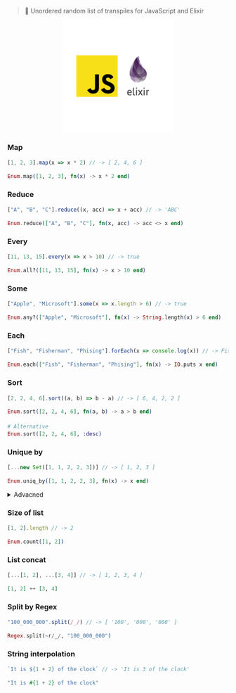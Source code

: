 > 📌 Unordered random list of transpiles for JavaScript and Elixir

<div style="text-align:center;">
    <img src="js-to-elixir.png" alt="JS TO ELIXIR" style="width: 50%;" />
</div>

### Map

```js
[1, 2, 3].map(x => x * 2) // -> [ 2, 4, 6 ]
```

```elixir
Enum.map([1, 2, 3], fn(x) -> x * 2 end)
```

### Reduce

```js
["A", "B", "C"].reduce((x, acc) => x + acc) // -> 'ABC'
```

```elixir
Enum.reduce(["A", "B", "C"], fn(x, acc) -> acc <> x end)
```

### Every

```js
[11, 13, 15].every(x => x > 10) // -> true
```

```elixir
Enum.all?([11, 13, 15], fn(x) -> x > 10 end)
```

### Some

```js
["Apple", "Microsoft"].some(x => x.length > 6) // -> true
```

```elixir
Enum.any?(["Apple", "Microsoft"], fn(x) -> String.length(x) > 6 end)
```

### Each

```js
["Fish", "Fisherman", "Phising"].forEach(x => console.log(x)) // -> Fish ...
```

```elixir
Enum.each(["Fish", "Fisherman", "Phising"], fn(x) -> IO.puts x end)
```

### Sort

```js
[2, 2, 4, 6].sort((a, b) => b - a) // -> [ 6, 4, 2, 2 ]
```

```elixir
Enum.sort([2, 2, 4, 6], fn(a, b) -> a > b end)

# Alternative
Enum.sort([2, 2, 4, 6], :desc)
```

### Unique by

```js
[...new Set([1, 1, 2, 2, 3])] // -> [ 1, 2, 3 ]
```

```elixir
Enum.uniq_by([1, 1, 2, 2, 3], fn(x) -> x end)
```

<details>
<summary>Advacned</summary>

In Elixir, `compare function` helps normalizing objects easliy.

```elixir
Enum.uniq_by([a: {:tea, 2}, b: {:tea, 2}, c: {:coffee, 1}], fn {_, y} -> y end)

# -> [a: {:tea, 2}, c: {:coffee, 1}]
```

Don't want to write this code in JavaScript :(

</details>

### Size of list

```js
[1, 2].length // -> 2
```

```elixir
Enum.count([1, 2])
```

### List concat

```js
[...[1, 2], ...[3, 4]] // -> [ 1, 2, 3, 4 ]
```

```elixir
[1, 2] ++ [3, 4]
```

### Split by Regex

```js
"100_000_000".split(/_/) // -> [ '100', '000', '000' ]
```

```elixir
Regex.split(~r/_/, "100_000_000")
```

### String interpolation

```js
`It is ${1 + 2} of the clock` // -> 'It is 3 of the clock'
```

```elixir
"It is #{1 + 2} of the clock"
```

